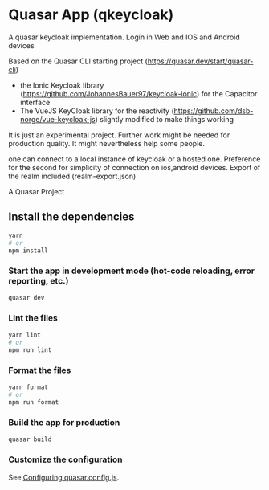 # Quasar App (qkeycloak)

A quasar keycloak implementation. Login in Web and IOS and Android devices

Based on the Quasar CLI starting project (https://quasar.dev/start/quasar-cli)

- the Ionic Keycloak library (https://github.com/JohannesBauer97/keycloak-ionic) for the Capacitor interface
- The VueJS KeyCloak library for the reactivity (https://github.com/dsb-norge/vue-keycloak-js) slightly modified to make things working

It is just an experimental project. Further work might be needed for production quality. It might nevertheless help some people.

one can connect to a local instance of keycloak or a hosted one. Preference for the second for simplicity of connection on ios,android devices. Export of the realm included (realm-export.json)

A Quasar Project

## Install the dependencies

```bash
yarn
# or
npm install
```

### Start the app in development mode (hot-code reloading, error reporting, etc.)

```bash
quasar dev
```

### Lint the files

```bash
yarn lint
# or
npm run lint
```

### Format the files

```bash
yarn format
# or
npm run format
```

### Build the app for production

```bash
quasar build
```

### Customize the configuration

See [Configuring quasar.config.js](https://v2.quasar.dev/quasar-cli-vite/quasar-config-js).

